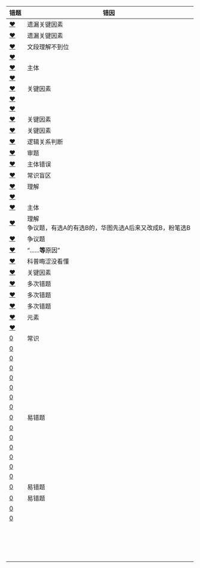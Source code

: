 







| 错题                                                         | 错因                                                         |
| ------------------------------------------------------------ | ------------------------------------------------------------ |
| [❤](http://v.huatu.com/tiku/searchquestion?keyword=代币管理制&isRecommend=0&isHistory=0) | 遗漏关键因素                                                 |
| [❤](http://v.huatu.com/tiku/searchquestion?keyword=虚拟人力资源管理&isRecommend=0&isHistory=0) | 遗漏关键因素                                                 |
| [❤](http://v.huatu.com/tiku/searchquestion?keyword=积极权利&isRecommend=0&isHistory=0) | 文段理解不到位                                               |
| [❤](http://v.huatu.com/tiku/searchquestion?keyword=反向形成，是指对内心难以接受的观念或情感以相反的态度、行为表现出来。&isRecommend=0&isHistory=0) |                                                              |
| [❤](http://v.huatu.com/tiku/searchquestion?keyword=某市政府网站开通市民专栏，就民生问题回答市民的提问&isRecommend=0&isHistory=0) | 主体                                                         |
| [❤](http://v.huatu.com/tiku/searchquestion?keyword=近年来，越来越多的外国人对中国文化感兴趣，纷纷来中国学习汉语&isRecommend=0&isHistory=0) |                                                              |
| [❤](http://v.huatu.com/tiku/searchquestion?keyword=甲国认为乙国制衣业雇佣童工现象严重，因而取消了该国的贸易订单&isRecommend=0&isHistory=0) | 关键因素                                                     |
| [❤](http://v.huatu.com/tiku/searchquestion?keyword=对他人情绪情感具备感受力或理解力&isRecommend=0&isHistory=0) |                                                              |
| [❤](http://v.huatu.com/tiku/searchquestion?keyword=在刑法课堂上，由学生扮演老师进行案例分析&isRecommend=0&isHistory=0) |                                                              |
| [❤](http://v.huatu.com/tiku/searchquestion?keyword=王某趁张某不备&isRecommend=0&isHistory=0) | 关键因素                                                     |
| [❤](http://v.huatu.com/tiku/searchquestion?keyword=某人在落潮时模仿海水涨潮的声音，捕捉到大量沙蚕&isRecommend=0&isHistory=0) | 关键因素                                                     |
| [❤](http://v.huatu.com/tiku/searchquestion?keyword=李某生产销售价值百万的假药&isRecommend=0&isHistory=0) | 逻辑关系判断                                                 |
| [❤](http://v.huatu.com/tiku/searchquestion?keyword=何某邀请李某来自己的公司任职&isRecommend=0&isHistory=0) | 审题                                                         |
| [❤](http://v.huatu.com/tiku/searchquestion?keyword=瑕疵担保责任&isRecommend=0&isHistory=0) | 主体错误                                                     |
| [❤](http://v.huatu.com/tiku/searchquestion?keyword=高校组织学生参加两天军训，以培养和锻炼学生的意志力&isRecommend=0&isHistory=0) | 常识盲区                                                     |
| [❤](http://v.huatu.com/tiku/searchquestion?keyword=小张看到大多数人给予某部电影好评，因此决定去看这部电影&isRecommend=0&isHistory=0) | 理解                                                         |
| [❤](http://v.huatu.com/tiku/searchquestion?keyword=倡导遵守保护环境的行为规范&isRecommend=0&isHistory=0) |                                                              |
| [❤](http://v.huatu.com/tiku/searchquestion?keyword=贷款替代&isRecommend=0&isHistory=0) | 主体                                                         |
| [❤](http://v.huatu.com/tiku/searchquestion?keyword=诱发运动&isRecommend=0&isHistory=0) | 理解<br />争议题，有选A的有选B的，华图先选A后来又改成B，粉笔选B |
| [❤](http://v.huatu.com/tiku/searchquestion?keyword=隐性饥饿&isRecommend=0&isHistory=0) | 争议题                                                       |
| [❤](http://v.huatu.com/tiku/searchquestion?keyword=小刘尽管在新产品开发报告会上有想法&isRecommend=0&isHistory=0) | “......**等**原因”                                           |
| [❤](http://v.huatu.com/tiku/searchquestion?keyword=扁平化的摄像头通过暗光拍摄&isRecommend=0&isHistory=0) | 科普晦涩没看懂                                               |
| [❤](http://v.huatu.com/tiku/searchquestion?keyword=行政强制措施&isRecommend=0&isHistory=0) | 关键因素                                                     |
| [❤](http://v.huatu.com/tiku/searchquestion?keyword=元刻板印象&isRecommend=0&isHistory=0) | 多次错题                                                     |
| [❤](http://v.huatu.com/tiku/searchquestion?keyword=由员工共同行使权力、承担责任、分享利益&isRecommend=0&isHistory=0) | 多次错题                                                     |
| [❤](http://v.huatu.com/tiku/searchquestion?keyword=小谢不认同医生对他作出患有抑郁症的诊断&isRecommend=0&isHistory=0) | 多次错题                                                     |
| [❤](http://v.huatu.com/tiku/searchquestion?keyword=为防范入秋以来老年人心脑血管疾病高发的现象&isRecommend=0&isHistory=0) | 元素                                                         |
| [❤](http://v.huatu.com/tiku/searchquestion?keyword=甜柠檬效应&isRecommend=0&isHistory=0) |                                                              |
| [0](http://v.huatu.com/tiku/searchquestion?keyword=主观唯心主义把个人的某种主观精神如感觉&isRecommend=0&isHistory=0) | 常识                                                         |
| [0](http://v.huatu.com/tiku/searchquestion?keyword=差别化信贷是指对不同地区&isRecommend=0&isHistory=0) |                                                              |
| [0](http://v.huatu.com/tiku/searchquestion?keyword=调查员因为粗心、疏忽等原因将样本数据登记错误&isRecommend=0&isHistory=0) |                                                              |
| [0](http://v.huatu.com/tiku/searchquestion?keyword=用通讯设备源源不断地发送各种“指挥命令”&isRecommend=0&isHistory=0) |                                                              |
| [0](http://v.huatu.com/tiku/searchquestion?keyword=赵总监推崇人性化管理&isRecommend=0&isHistory=0) |                                                              |
| [0](http://v.huatu.com/tiku/searchquestion?keyword=潜伏需求&isRecommend=0&isHistory=0) |                                                              |
| [0](http://v.huatu.com/tiku/searchquestion?keyword=刘某在地下工厂用工业高纯度酒精加自来水制造大量假酒&isRecommend=0&isHistory=0) |                                                              |
| [0](http://v.huatu.com/tiku/searchquestion?keyword=不再发实物而改发购物卡以使职工有更多的自由选择&isRecommend=0&isHistory=0) |                                                              |
| [0](http://v.huatu.com/tiku/searchquestion?keyword=横向交往和纵向交往&isRecommend=0&isHistory=0) | 易错题                                                       |
| [0](http://v.huatu.com/tiku/searchquestion?keyword=没有人不是善的&isRecommend=0&isHistory=0) |                                                              |
| [0](http://v.huatu.com/tiku/searchquestion?keyword=矩阵对策&isRecommend=0&isHistory=0) |                                                              |
| [0](http://v.huatu.com/tiku/searchquestion?keyword=签名效应&isRecommend=0&isHistory=0) |                                                              |
| [0](http://v.huatu.com/tiku/searchquestion?keyword=垂直绿化指的是利用攀援植物向空中生长进行纵向绿化的一种方式&isRecommend=0&isHistory=0) |                                                              |
| [0](http://v.huatu.com/tiku/searchquestion?keyword=赋、比、兴指的是诗歌的三种表现手法。&isRecommend=0&isHistory=0) |                                                              |
| [0](http://v.huatu.com/tiku/searchquestion?keyword=垂直搜索引擎&isRecommend=0&isHistory=0) |                                                              |
| [0](http://v.huatu.com/tiku/searchquestion?keyword=如果a大于b且b大于c，那么a大于c&isRecommend=0&isHistory=0) | 易错题                                                       |
| [0](http://v.huatu.com/tiku/searchquestion?keyword=负启动效应&isRecommend=0&isHistory=0) | 易错题                                                       |
| [0](http://v.huatu.com/tiku/searchquestion?keyword=三种直观教学&isRecommend=0&isHistory=0) |                                                              |
| [0](http://v.huatu.com/tiku/searchquestion?keyword=叶龄指数&isRecommend=0&isHistory=0) |                                                              |
|                                                              |                                                              |
|                                                              |                                                              |
|                                                              |                                                              |
|                                                              |                                                              |
|                                                              |                                                              |
|                                                              |                                                              |
|                                                              |                                                              |
|                                                              |                                                              |
|                                                              |                                                              |
|                                                              |                                                              |
|                                                              |                                                              |
|                                                              |                                                              |
|                                                              |                                                              |
|                                                              |                                                              |
|                                                              |                                                              |
|                                                              |                                                              |
|                                                              |                                                              |

